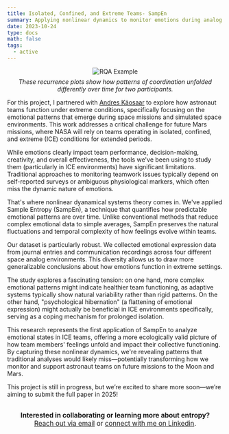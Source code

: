 ```yaml
---
title: Isolated, Confined, and Extreme Teams- SampEn
summary: Applying nonlinear dynamics to monitor emotions during analog space flights. 
date: 2023-10-24
type: docs
math: false
tags:
  - active
---
```


<figure style="text-align: center; margin: 0 auto;">
  <img src="rqa_example.png" alt="RQA Example" style="max-width: 100%; height: auto;">
  <figcaption style="margin-top: 0.5em; font-style: italic;">
    These recurrence plots show how patterns of coordination unfolded differently over time for two participants.
  </figcaption>
</figure>

For this project, I partnered with [Andres Käosaar](https://www.linkedin.com/in/andres-k%C3%A4osaar-322760b5/) to explore how astronaut teams function under extreme conditions, specifically focusing on the emotional patterns that emerge during space missions and simulated space environments. This work addresses a critical challenge for future Mars missions, where NASA will rely on teams operating in isolated, confined, and extreme (ICE) conditions for extended periods.

While emotions clearly impact team performance, decision-making, creativity, and overall effectiveness, the tools we've been using to study them (particularly in ICE environments) have significant limitations. Traditional approaches to monitoring teamwork issues typically depend on self-reported surveys or ambiguous physiological markers, which often miss the dynamic nature of emotions.

That's where nonlinear dyanamical systems theory comes in. We've applied Sample Entropy (SampEn), a technique that quantifies how predictable emotional patterns are over time. Unlike conventional methods that reduce complex emotional data to simple averages, SampEn preserves the natural fluctuations and temporal complexity of how feelings evolve within teams.

Our dataset is particularly robust. We collected emotional expression data from journal entries and communication recordings across four different space analog environments. This diversity allows us to draw more generalizable conclusions about how emotions function in extreme settings.

The study explores a fascinating tension: on one hand, more complex emotional patterns might indicate healthier team functioning, as adaptive systems typically show natural variability rather than rigid patterns. On the other hand, "psychological hibernation" (a flattening of emotional expression) might actually be beneficial in ICE environments specifically, serving as a coping mechanism for prolonged isolation.

This research represents the first application of SampEn to analyze emotional states in ICE teams, offering a more ecologically valid picture of how team members' feelings unfold and impact their collective functioning. By capturing these nonlinear dynamics, we're revealing patterns that traditional analyses would likely miss—potentially transforming how we monitor and support astronaut teams on future missions to the Moon and Mars. 

This project is still in progress, but we’re excited to share more soon—we’re aiming to submit the full paper in 2025! 


<div style="margin-top: 2em; text-align: center; font-size: 1.1em;">
  <strong>Interested in collaborating or learning more about entropy?</strong><br>
  <a href="mailto:tkara.mullin@ucf.edu">Reach out via email</a> or 
  <a href="https://www.linkedin.com/in/tkara-mullins/">connect with me on Linkedin</a>.
</div>



<!--more-->
